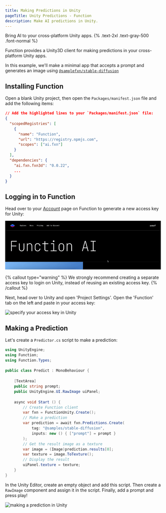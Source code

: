 ```yaml
---
title: Making Predictions in Unity
pageTitle: Unity Predictions - Function
description: Make AI predictions in Unity.
---
```


Bring AI to your cross-platform Unity apps. {% .text-2xl .text-gray-500 .font-normal %}

Function provides a Unity3D client for making predictions in your cross-platform Unity apps.

In this example, we'll make a minimal app that accepts a prompt and generates an image using [`@samplefxn/stable-diffusion`](https://fxn.ai/@samplefxn/stable-diffusion)

## Installing Function
Open a blank Unity project, then open the `Packages/manifest.json` file and add the following items:
```json {% framework="unity" highlight=["3..9", 11] %}
// Add the highlighted lines to your `Packages/manifest.json` file:
{
  "scopedRegistries": [
    {
      "name": "Function",
      "url": "https://registry.npmjs.com",
      "scopes": ["ai.fxn"]
    }
  ],
  "dependencies": {
    "ai.fxn.fxn3d": "0.0.22",
    ...
  }
}
```

## Logging in to Function
Head over to your [Account](https://fxn.ai/account) page on Function to generate a new access key for Unity:

![generate access key](https://raw.githubusercontent.com/fxnai/.github/main/access_key.gif)

{% callout type="warning" %} We strongly recommend creating a separate access key to login on Unity, instead of reusing an existing access key. {% /callout %}

Next, head over to Unity and open 'Project Settings'. Open the 'Function' tab on the left and paste in your access key:

![specify your access key in Unity](/unity-key.gif)

## Making a Prediction
Let's create a `Predictor.cs` script to make a prediction:
```csharp
using UnityEngine;
using Function;
using Function.Types;

public class Predict : MonoBehaviour {

    [TextArea]
    public string prompt;
    public UnityEngine.UI.RawImage uiPanel;

    async void Start () {
        // Create Function client
        var fxn = FunctionUnity.Create();
        // Make a prediction
        var prediction = await fxn.Predictions.Create(
            tag: "@samples/stable-diffusion",
            inputs: new () { ["prompt"] = prompt }
        );
        // Get the result image as a texture
        var image = (Image)prediction.results[0];
        var texture = image.ToTexture();
        // Display the result
        uiPanel.texture = texture;
    }
}
```

In the Unity Editor, create an empty object and add this script. Then create a `RawImage` component and assign it in the script. Finally, add a prompt and press play!

![making a prediction in Unity](/unity-predict.gif)